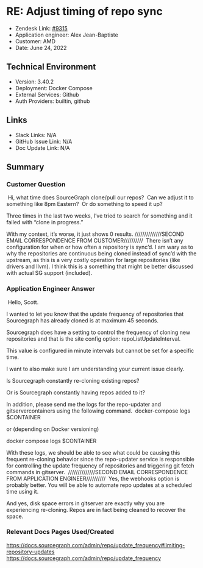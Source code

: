 ​
# RE: Adjust timing of repo sync <!-- Ticket Title  Hint: include keywords to make it searchable -->

- Zendesk Link: [#9315](https://sourcegraph.zendesk.com/agent/tickets/9315)
- Application engineer: Alex Jean-Baptiste
- Customer: AMD <!-- Redact if this contains personally identifying information -->
- Date: June 24, 2022

<!-- Data populated from integration, speak to Ben Gordon or Michael Bali if not working -->
<!-- During Internal team trial, fill missing data manually (we are waiting for all data to sync) -->

## Technical Environment
- Version: ​3.40.2
- Deployment: Docker Compose
- External Services: Github
- Auth Providers: builtin, github


## Links
<!-- Data for application engineer manual entry -->
- Slack Links: N/A
- GitHub Issue Link: N/A
- Doc Update Link: N/A

## Summary
### Customer Question
​
​Hi, what time does SourceGraph clone/pull our repos?  Can we adjust it to something like 8pm Eastern?  Or do something to speed it up?

Three times in the last two weeks, I’ve tried to search for something and it failed with “clone in progress.”

With my context, it’s worse, it just shows 0 results.
​
​//////////////SECOND EMAIL CORRESPONDENCE FROM CUSTOMER//////////
​
There isn’t any configuration for when or how often a repository is sync’d. I am wary as to why the repositories are continuous being cloned instead of sync’d with the upstream, as this is a very costly operation for large repositories (like drivers and llvm). I think this is a something that might be better discussed with actual SG support (included).

### Application Engineer Answer
​
​Hello, Scott.

I wanted to let you know that the update frequency of repositories that Sourcegraph has already cloned is at maximum 45 seconds.

Sourcegraph does have a setting to control the frequency of cloning new repositories and that is the site config option: repoListUpdateInterval.

This value is configured in minute intervals but cannot be set for a specific time.

I want to also make sure I am understanding your current issue clearly.

Is Sourcegraph constantly re-cloning existing repos?

Or is Sourcegraph constantly having repos added to it?

In addition, please send me the logs for the repo-updater and gitservercontainers using the following command.
​
docker-compose logs $CONTAINER

or (depending on Docker versioning)

docker compose logs $CONTAINER

With these logs, we should be able to see what could be causing this frequent re-cloning behavior since the repo-updater service is responsible for controlling the update frequency of repositories and triggering git fetch commands in gitserver.
​
​//////////////SECOND EMAIL CORRESPONDENCE FROM APPLICATION ENGINEER//////////
​
​Yes, the webhooks option is probably better. You will be able to automate repo updates at a scheduled time using it.

And yes, disk space errors in gitserver are exactly why you are experiencing re-cloning. Repos are in fact being cleaned to recover the space.
​
### Relevant Docs Pages Used/Created
https://docs.sourcegraph.com/admin/repo/update_frequency#limiting-repository-updates
https://docs.sourcegraph.com/admin/repo/update_frequency
​

<!-- Once complete, upload a copy to https://github.com/sourcegraph/support-tools-internal/tree/main/resolved-tickets as a .md file -->
<!-- Name the file 9315.md -->
